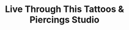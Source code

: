 ---
title: "Live Through This Tattoos & Piercings Studio"
url: /san-antonio/live-through-this-tattoos-and-piercings-studio/
shop: tattoo
---